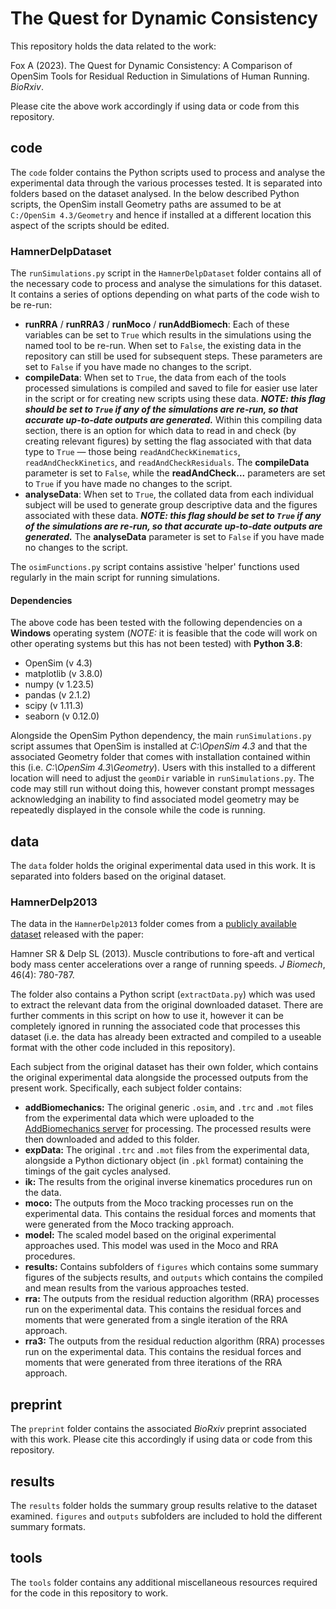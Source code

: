 # The Quest for Dynamic Consistency

This repository holds the data related to the work:

Fox A (2023). The Quest for Dynamic Consistency: A Comparison of OpenSim Tools for Residual Reduction in Simulations of Human Running. *BioRxiv*.

Please cite the above work accordingly if using data or code from this repository.

## code

The `code` folder contains the Python scripts used to process and analyse the experimental data through the various processes tested. It is separated into folders based on the dataset analysed. In the below described Python scripts, the OpenSim install Geometry paths are assumed to be at `C:/OpenSim 4.3/Geometry` and hence if installed at a different location this aspect of the scripts should be edited.

### HamnerDelpDataset

The `runSimulations.py` script in the `HamnerDelpDataset` folder contains all of the necessary code to process and analyse the simulations for this dataset. It contains a series of options depending on what parts of the code wish to be re-run:

- **runRRA** / **runRRA3** / **runMoco** / **runAddBiomech**: Each of these variables can be set to `True` which results in the simulations using the named tool to be re-run. When set to `False`, the existing data in the repository can still be used for subsequent steps. These parameters are set to `False` if you have made no changes to the script.
- **compileData**: When set to `True`, the data from each of the tools processed simulations is compiled and saved to file for easier use later in the script or for creating new scripts using these data. ***NOTE: this flag should be set to `True` if any of the simulations are re-run, so that accurate up-to-date outputs are generated.*** Within this compiling data section, there is an option for which data to read in and check (by creating relevant figures) by setting the flag associated with that data type to `True` — those being `readAndCheckKinematics`, `readAndCheckKinetics`, and `readAndCheckResiduals`. The **compileData** parameter is set to `False`, while the **readAndCheck...** parameters are set to `True` if you have made no changes to the script.
- **analyseData**: When set to `True`, the collated data from each individual subject will be used to generate group descriptive data and the figures associated with these data. ***NOTE: this flag should be set to `True` if any of the simulations are re-run, so that accurate up-to-date outputs are generated.*** The **analyseData** parameter is set to `False` if you have made no changes to the script.

The `osimFunctions.py` script contains assistive 'helper' functions used regularly in the main script for running simulations.

#### Dependencies

The above code has been tested with the following dependencies on a **Windows** operating system (*NOTE:* it is feasible that the code will work on other operating systems but this has not been tested) with **Python 3.8**:

- OpenSim (v 4.3)
- matplotlib (v 3.8.0)
- numpy (v 1.23.5)
- pandas (v 2.1.2)
- scipy (v 1.11.3)
- seaborn (v 0.12.0)

Alongside the OpenSim Python dependency, the main `runSimulations.py` script assumes that OpenSim is installed at *C:\OpenSim 4.3* and that the associated Geometry folder that comes with installation contained within this (i.e. *C:\OpenSim 4.3\Geometry*). Users with this installed to a different location will need to adjust the `geomDir` variable in `runSimulations.py`. The code may still run without doing this, however constant prompt messages acknowledging an inability to find associated model geometry may be repeatedly displayed in the console while the code is running.

## data

The `data` folder holds the original experimental data used in this work. It is separated into folders based on the original dataset.

### HamnerDelp2013

The data in the `HamnerDelp2013` folder comes from a [publicly available dataset](https://simtk.org/projects/nmbl_running) released with the paper:

Hamner SR & Delp SL (2013). Muscle contributions to fore-aft and vertical body mass center accelerations over a range of running speeds. *J Biomech*, 46(4): 780-787. 

The folder also contains a Python script (`extractData.py`) which was used to extract the relevant data from the original downloaded dataset. There are further comments in this script on how to use it, however it can be completely ignored in running the associated code that processes this dataset (i.e. the data has already been extracted and compiled to a useable format with the other code included in this repository).

Each subject from the original dataset has their own folder, which contains the original experimental data alongside the processed outputs from the present work. Specifically, each subject folder contains:

- **addBiomechanics:** The original generic `.osim`, and `.trc` and `.mot` files from the experimental data which were uploaded to the [AddBiomechanics server](https://addbiomechanics.org/) for processing. The processed results were then downloaded and added to this folder.
- **expData:** The original `.trc` and `.mot` files from the experimental data, alongside a Python dictionary object (in `.pkl` format) containing the timings of the gait cycles analysed.
- **ik:** The results from the original inverse kinematics procedures run on the data.
- **moco:** The outputs from the Moco tracking processes run on the experimental data. This contains the residual forces and moments that were generated from the Moco tracking approach.
- **model:** The scaled model based on the original experimental approaches used. This model was used in the Moco and RRA procedures. 
- **results:** Contains subfolders of `figures` which contains some summary figures of the subjects results, and `outputs` which contains the compiled and mean results from the various approaches tested.
- **rra:** The outputs from the residual reduction algorithm (RRA) processes run on the experimental data. This contains the residual forces and moments that were generated from a single iteration of the RRA approach.
- **rra3:** The outputs from the residual reduction algorithm (RRA) processes run on the experimental data. This contains the residual forces and moments that were generated from three iterations of the RRA approach.

## preprint

The `preprint` folder contains the associated *BioRxiv* preprint associated with this work. Please cite this accordingly if using data or code from this repository.

## results

The `results` folder holds the summary group results relative to the dataset examined. `figures` and `outputs` subfolders are included to hold the different summary formats.

## tools

The `tools` folder contains any additional miscellaneous resources required for the code in this repository to work.

